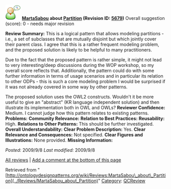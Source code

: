 [![](../images/thumb/2/29/Reviewer.png/48px-Reviewer.png)](../Image/Reviewer.png "Reviewer.png")
__[MartaSabou](../User/MartaSabou "User:MartaSabou") about [Partition](../Submissions/Partition "Submissions:Partition") (Revision ID: [5679](../Submissions/Partition@oldid=5679 "http://ontologydesignpatterns.org/wiki/Submissions:Partition?oldid=5679"))__
Overall suggestion (score): 0 - needs major revision




 __Review Summary:__ This is a logical pattern that allows modeling partitions - i.e., a set of subclasses that are mutually disjoint but which jointly cover their parent class. 
I agree that this is a rather frequent modeling problem, and the proposed solution is likely to be helpful to many practitioners.


Due to the fact that the proposed pattern is rather simple, it might not lead to very interesting/deep discussions during the WOP workshop, so my overall score reflects that. Additionally, the pattern could do with some further information in terms of usage scenarios and in particular its relation to other ODPs - this is such a core modeling problem I would be surprised if it was not already covered in some way by other patterns. 



The proposed solution uses the OWL2 constructs. Wouldn't it be more useful to give an "abstract" (KR language independent solution) and then illustrate its implementation both in OWL and OWLs?
__Reviewer Confidence:__ Medium. I cannot judge how this pattern relates to existing patterns.
__Problems:__ 
__Community Relevance:__ 
__Relation to Best Practices:__ 
__Reusability:__ High.
__Relations to Other Patterns:__ This should be further investigated.
__Overall Understandability:__ 
__Clear Problem Description:__ Yes.
__Clear Relevance and Consequences:__ Not specified.
__Clear Figures and Illustrations:__ None provided.
__Missing Information:__ 

_Posted:_ 2009/9/8 _Last modified:_ 2009/9/8



[All reviews](../Reviews/Main "Reviews:Main") | [Add a comment at the bottom of this page](index.php@title=Odp%253AAdd_comment&target=../Reviews/MartaSabou_about_Partition#New_comment "http://ontologydesignpatterns.org/wiki/index.php?title=Odp:Add_comment&target=Reviews:MartaSabou_about_Partition#New_comment")


Retrieved from "[http://ontologydesignpatterns.org/wiki/Reviews:MartaSabou\_about\_Partition](../Reviews/MartaSabou_about_Partition)"
 [Category](http://ontologydesignpatterns.org/wiki/Special:Categories "Special:Categories"): [QCReview](../Category/QCReview "Category:QCReview")